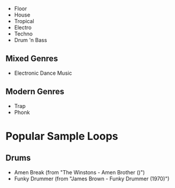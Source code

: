 - Floor
- House
- Tropical
- Electro
- Techno
- Drum 'n Bass
## Mixed Genres
- Electronic Dance Music
## Modern Genres
- Trap
- Phonk

# Popular Sample Loops
## Drums
- Amen Break (from "The Winstons - Amen Brother ()")
- Funky Drummer (from "James Brown - Funky Drummer (1970)")